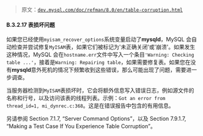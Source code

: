 > 原文：[`dev.mysql.com/doc/refman/8.0/en/table-corruption.html`](https://dev.mysql.com/doc/refman/8.0/en/table-corruption.html)

#### B.3.2.17 表损坏问题

如果您已经使用`myisam_recover_options`系统变量启动了**mysqld**，MySQL 会自动检查并尝试修复`MyISAM`表，如果它们被标记为'未正确关闭'或'崩溃'。如果发生这种情况，MySQL 会在`hostname.err`文件中写入一个条目`'Warning: Checking table ...'`，接着是`Warning: Repairing table`，如果需要修复表。如果您在没有**mysqld**意外死机的情况下频繁收到这些错误，那么可能出现了问题，需要进一步调查。

当服务器检测到`MyISAM`表损坏时，它会将额外信息写入错误日志，例如源文件的名称和行号，以及访问该表的线程列表。示例：`Got an error from thread_id=1, mi_dynrec.c:368`。这是在错误报告中包含的有用信息。

另请参阅 Section 7.1.7, “Server Command Options”，以及 Section 7.9.1.7, “Making a Test Case If You Experience Table Corruption”。
